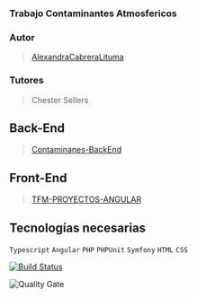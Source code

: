 ﻿### Trabajo Contaminantes Atmosfericos 

### Autor
> [AlexandraCabreraLituma](https://github.com/AlexandraCabreraLituma)  

### Tutores
>Chester Sellers

## Back-End
> [Contaminanes-BackEnd](https://github.com/AlexandraCabreraLituma/contaminantes-)  

## Front-End
> [TFM-PROYECTOS-ANGULAR](https://github.com/AlexandraCabreraLituma/ftm-proyectos-angular)  

## Tecnologías necesarias
`Typescript` `Angular` `PHP` `PHPUnit` `Symfony` `HTML` `CSS`

[![Build Status](https://travis-ci.org/AlexandraCabreraLituma/contaminantes-.svg?branch=master)](https://travis-ci.org/AlexandraCabreraLituma/contaminantes-)

![Quality Gate](https://sonarcloud.io/api/project_badges/measure?project=245299b2696137cdf3c18a4f8c8a06f52e054176&metric=alert_status)